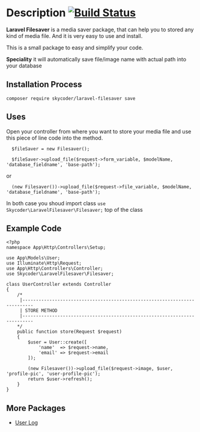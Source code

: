 # Description [![Build Status](https://secure.travis-ci.org/jeresig/jquery.hotkeys.png)](http://travis-ci.org/jeresig/jquery.hotkeys)

**Laravel Filesaver** is a media saver package, that can help you to stored any kind of media file. And it is very easy to use and install.

This is a small package to easy and simplify your code.

**Speciality** it will automatically save file/image name with actual path into your database


## Installation Process

```
composer require skycoder/laravel-filesaver save
```


## Uses
Open your controller from where you want to store your media file and use this piece of line code into the method.

```
  $fileSaver = new Filesaver();

  $fileSaver->upload_file($request->form_variable, $modelName, 'database_fieldname', 'base-path');
```

or 

```
  (new Filesaver())->upload_file($request->file_variable, $modelName, 'database_fieldname', 'base-path');
```

In both case you shoud import class `use Skycoder\LaravelFilesaver\Filesaver;` top of the class


## Example Code
```
<?php
namespace App\Http\Controllers\Setup;

use App\Models\User;
use Illuminate\Http\Request;
use App\Http\Controllers\Controller;
use Skycoder\LaravelFilesaver\Filesaver;

class UserController extends Controller
{
    /*
     |--------------------------------------------------------------------------
     | STORE METHOD
     |--------------------------------------------------------------------------
    */
    public function store(Request $request)
    {
        $user = User::create([
            'name'  => $request->name,
            'email' => $request->email
        ]);

        (new Filesaver())->upload_file($request->image, $user, 'profile-pic', 'user-profile-pic');
        return $user->refresh();
    }
}
```



## More Packages

- <a href="https://github.com/skycoder026/user-log" target="_blank">User Log</a>


